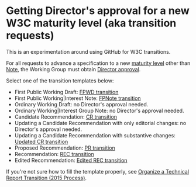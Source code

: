 # Getting Director's approval for a new W3C maturity level (aka transition requests)

This is an experimentation around using GitHub for W3C transitions.

For all requests to advance a specification to a new [maturity level](https://www.w3.org/2015/Process-20150901/#maturity-levels) other than [Note](), the Working Group must obtain [Director approval](https://www.w3.org/2015/Process-20150901/#transition-reqs).

Select one of the transition templates below:

* First Public Working Draft: [FPWD transition](https://github.com/plehegar/transitions/issues/new?assignee=plehegar&labels=FPWD&title=%5bFPWD+request%5d&body=%23+Document+title%2c+URLs%2c+estimated+publication+date%0d%0a%0d%0a%23+Abstract%0d%0a%0d%0a%23+Status%0d%0a%0d%0a%23+Is+it+a+delta+specification+intended+to+become+a+W3C+Recommendation%3f%0d%0a%0d%0a%23+Link+to+group%27s+decision+to+request+transition%0d%0a%0d%0a%23+Information+about+implementations+known+to+the+Working+Group%0d%0a)
* First Public Working|Interest Note: [FPNote transition](https://github.com/plehegar/transitions/issues/new?assignee=plehegar&labels=FPNote&title=%5bFPNote+request%5d&body=%23+Document+title%2c+URLs%2c+estimated+publication+date%0d%0a%0d%0a%23+Abstract%0d%0a%0d%0a%23+Status%0d%0a%0d%0a%23+Link+to+group%27s+decision+to+request+transition%0d%0a%0d%0a%23+Information+about+implementations+known+to+the+Working+Group%0d%0a)
* Ordinary Working Draft: no Director's approval needed.
* Ordinary Working|Interest Group Note: no Director's approval needed.
* Candidate Recommendation: [CR transition](https://github.com/plehegar/transitions/issues/new?assignee=swickr&labels=CR&title=%5bCR+request%5d&body=%23+Document+title%2c+URLs%2c+estimated+publication+date%0d%0a%0d%0a%23+Abstract%0d%0a%0d%0a%23+Status%0d%0a%0d%0a%23+Link+to+group%27s+decision+to+request+transition%0d%0a%0d%0a%23+Changes%0d%0a%0d%0a%23+Requirements+satisfied%0d%0a%0d%0a%23+Dependencies+met+(or+not)%0d%0a%0d%0a%23+Wide+Review%0d%0a%0d%0a%23+Issues+addressed%0d%0a%0d%0a%23+Formal+Objections%0d%0a%0d%0a%23+Implementation%0d%0a%0d%0a%23+Patent+disclosures%0d%0a%0d%0a)
* Updating a Candidate Recommendation with only editorial changes: no Director's approval needed.
* Updating a Candidate Recommendation with substantive changes: [Updated CR transition](https://github.com/plehegar/transitions/issues/new?assignee=swickr&labels=CR&title=%5bUpdated+CR+request%5d&body=%23+Link+to+group%27s+decision+to+request+transition%0d%0a%0d%0a%23+Link+to+previous+Candidate+Recommendation+transition+request%0d%0a%0d%0a%23+Substantive+changes%0d%0a%0d%0a%23+Any+changes+in+normative+references%3f%0d%0a%0d%0a%23+Any+changes+in+requirements%3f%0d%0a%0d%0a%23+Wide+Review+of+substantive+changes%0d%0a%0d%0a%23+Issues+status%0d%0a%0d%0a%23+Formal+Objections%0d%0a%0d%0a%23+Any+changes+in+implementation+information%3f%0d%0a%0d%0a%23+Deadline+for+further+comments%0d%0a%0d%0a%23+Any+changes+in+patent+disclosures%3f%0d%0a)
* Proposed Recommendation: [PR transition](https://github.com/plehegar/transitions/issues/new?assignee=swickr&labels=PR&title=%5bPR+request%5d&body=%23+Document+title%2c+URLs%2c+estimated+publication+date%0d%0a%0d%0a%23+Abstract%0d%0a%0d%0a%23+Status%0d%0a%0d%0a%23+Link+to+group%27s+decision+to+request+transition%0d%0a%0d%0a%23+Changes%0d%0a%0d%0a%23+Requirements+satisfied%0d%0a%0d%0a%23+Dependencies+met+(or+not)%0d%0a%0d%0a%23+Wide+Review%0d%0a%0d%0a%23+Issues+addressed%0d%0a%0d%0a%23+Formal+Objections%0d%0a%0d%0a%23+Implementation%0d%0a%0d%0a%23+Patent+disclosures%0d%0a%0d%0a)
* Recommendation: [REC transition](https://github.com/plehegar/transitions/issues/new?assignee=swickr&labels=REC&title=%5bREC+request%5d&body=%23+Document+title%2c+URLs%2c+estimated+publication+date%0d%0a%0d%0a%23+Abstract%0d%0a%0d%0a%23+Status%0d%0a%0d%0a%23+Link+to+group%27s+decision+to+request+transition%0d%0a%0d%0a%23+Changes%0d%0a%0d%0a%23+Any+changes+in+requirements%3f%0d%0a%0d%0a%23+Dependencies+met+(or+not)%0d%0a%0d%0a%23+Advisory+Committee+Review%0d%0a%0d%0a%23+Issues+addressed%0d%0a%0d%0a%23+Formal+Objections%0d%0a%0d%0a%23+Any+changes+in+patent+disclosures%3f%0d%0a%0d%0a)
* Edited Recommendation: [Edited REC transition](https://github.com/plehegar/transitions/issues/new?assignee=swickr&labels=REC&title=%5bEdited+REC+request%5d&body=%23+Document+title%2c+URLs%2c+estimated+publication+date%0d%0a%0d%0a%23+Abstract%0d%0a%0d%0a%23+Status%0d%0a%0d%0a%23+Link+to+group%27s+decision+to+request+transition%0d%0a%0d%0a%23+Changes%0d%0a%0d%0a%23+Any+changes+in+requirements%3f%0d%0a%0d%0a%23+Dependencies+met+(or+not)%0d%0a%0d%0a%23+Advisory+Committee+Review%0d%0a%0d%0a%23+Issues+addressed%0d%0a%0d%0a%23+Formal+Objections%0d%0a%0d%0a%23+Any+changes+in+patent+disclosures%3f%0d%0a%0d%0a)

If you're not sure how to fill the template properly, see [Organize a Technical Report Transition (2015 Process)](https://services.w3.org/xslt?xmlfile=https://www.w3.org/2005/08/01-transitions2015.html&xslfile=https://www.w3.org/2005/08/transitions2015.xsl).
